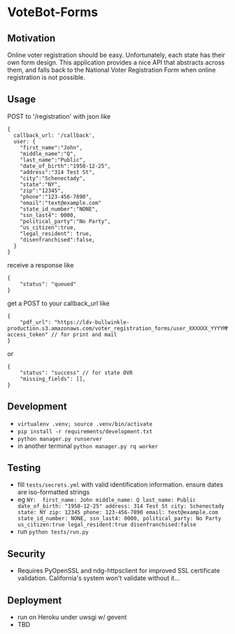 # VoteBot-Forms

## Motivation
Online voter registration should be easy. Unfortunately, each state has their own form design. This application provides a nice API that abstracts across them, and falls back to the National Voter Registration Form when online registration is not possible.

## Usage
POST to '/registration' with json like
```
{ 
  callback_url: '/callback',
  user: {
    "first_name":"John",
    "middle_name":"Q",
    "last_name":"Public",
    "date_of_birth":"1950-12-25",
    "address":"314 Test St",
    "city":"Schenectady",
    "state":"NY",
    "zip":"12345",
    "phone":"123-456-7890",
    "email":"text@example.com"
    "state_id_number":"NONE",
    "ssn_last4": 0000,
    "political_party":"No Party",
    "us_citizen":true,
    "legal_resident": true,
    "disenfranchised":false,
  }
}
```

receive a response like
```
{
    "status": "queued"
}
```

get a POST to your callback_url like
```
{
    "pdf_url": "https://ldv-bullwinkle-production.s3.amazonaws.com/voter_registration_forms/user_XXXXXX_YYYYMMDDHHMMSS_HASH.pdf?access_token" // for print and mail
}
```
or 
```
{
    "status": "success" // for state OVR
    "missing_fields": [],
}
```

## Development
- `virtualenv .venv; source .venv/bin/activate`
- `pip install -r requirements/development.txt`
- `python manager.py runserver`
- in another terminal `python manager.py rq worker`

## Testing
- fill `tests/secrets.yml` with valid identification information. ensure dates are iso-formatted strings
- eg `
    NY: 
      first_name: John
      middle_name: Q
      last_name: Public
      date_of_birth: "1950-12-25"
      address: 314 Test St
      city: Schenectady
      state: NY
      zip: 12345
      phone: 123-456-7890
      email: text@example.com
      state_id_number: NONE,
      ssn_last4: 0000,
      political_party: No Party
      us_citizen:true
      legal_resident:true
      disenfranchised:false
`
- run `python tests/run.py`

## Security
- Requires PyOpenSSL and ndg-httpsclient for improved SSL certificate validation. California's system won't validate without it...

## Deployment
- run on Heroku under uwsgi w/ gevent
- TBD
